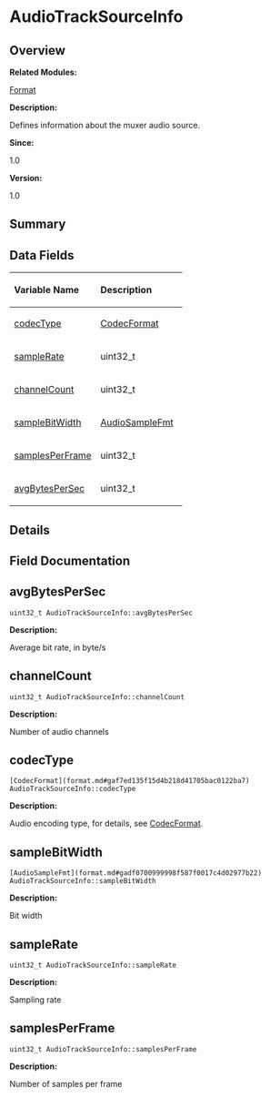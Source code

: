 # AudioTrackSourceInfo<a name="EN-US_TOPIC_0000001055518078"></a>

## **Overview**<a name="section1793423480093529"></a>

**Related Modules:**

[Format](format.md)

**Description:**

Defines information about the muxer audio source. 

**Since:**

1.0

**Version:**

1.0

## **Summary**<a name="section1895861114093529"></a>

## Data Fields<a name="pub-attribs"></a>

<a name="table390775067093529"></a>
<table><thead align="left"><tr id="row925051241093529"><th class="cellrowborder" valign="top" width="50%" id="mcps1.1.3.1.1"><p id="p322533423093529"><a name="p322533423093529"></a><a name="p322533423093529"></a>Variable Name</p>
</th>
<th class="cellrowborder" valign="top" width="50%" id="mcps1.1.3.1.2"><p id="p777640612093529"><a name="p777640612093529"></a><a name="p777640612093529"></a>Description</p>
</th>
</tr>
</thead>
<tbody><tr id="row1746888656093529"><td class="cellrowborder" valign="top" width="50%" headers="mcps1.1.3.1.1 "><p id="p932178404093529"><a name="p932178404093529"></a><a name="p932178404093529"></a><a href="audiotracksourceinfo.md#abb7f5e09a8cc552aa558d8da6d45a2b7">codecType</a></p>
</td>
<td class="cellrowborder" valign="top" width="50%" headers="mcps1.1.3.1.2 "><p id="p1957845399093529"><a name="p1957845399093529"></a><a name="p1957845399093529"></a><a href="format.md#gaf7ed135f15d4b218d41705bac0122ba7">CodecFormat</a> </p>
</td>
</tr>
<tr id="row2046697984093529"><td class="cellrowborder" valign="top" width="50%" headers="mcps1.1.3.1.1 "><p id="p146712789093529"><a name="p146712789093529"></a><a name="p146712789093529"></a><a href="audiotracksourceinfo.md#a1853d9a135862a487c7c612862871b33">sampleRate</a></p>
</td>
<td class="cellrowborder" valign="top" width="50%" headers="mcps1.1.3.1.2 "><p id="p987839260093529"><a name="p987839260093529"></a><a name="p987839260093529"></a>uint32_t </p>
</td>
</tr>
<tr id="row83543201093529"><td class="cellrowborder" valign="top" width="50%" headers="mcps1.1.3.1.1 "><p id="p1454175371093529"><a name="p1454175371093529"></a><a name="p1454175371093529"></a><a href="audiotracksourceinfo.md#a9102735a0ca74b965f1946b5a282ce49">channelCount</a></p>
</td>
<td class="cellrowborder" valign="top" width="50%" headers="mcps1.1.3.1.2 "><p id="p1032551836093529"><a name="p1032551836093529"></a><a name="p1032551836093529"></a>uint32_t </p>
</td>
</tr>
<tr id="row128718947093529"><td class="cellrowborder" valign="top" width="50%" headers="mcps1.1.3.1.1 "><p id="p2076488370093529"><a name="p2076488370093529"></a><a name="p2076488370093529"></a><a href="audiotracksourceinfo.md#a4d17b98a1cb944d9e401fb5ea158c72e">sampleBitWidth</a></p>
</td>
<td class="cellrowborder" valign="top" width="50%" headers="mcps1.1.3.1.2 "><p id="p378014238093529"><a name="p378014238093529"></a><a name="p378014238093529"></a><a href="format.md#gadf0700999998f587f0017c4d02977b22">AudioSampleFmt</a> </p>
</td>
</tr>
<tr id="row389651622093529"><td class="cellrowborder" valign="top" width="50%" headers="mcps1.1.3.1.1 "><p id="p368290494093529"><a name="p368290494093529"></a><a name="p368290494093529"></a><a href="audiotracksourceinfo.md#ab1878c9d95c3f20395d219c662e2ae6f">samplesPerFrame</a></p>
</td>
<td class="cellrowborder" valign="top" width="50%" headers="mcps1.1.3.1.2 "><p id="p915342283093529"><a name="p915342283093529"></a><a name="p915342283093529"></a>uint32_t </p>
</td>
</tr>
<tr id="row1442958936093529"><td class="cellrowborder" valign="top" width="50%" headers="mcps1.1.3.1.1 "><p id="p688473273093529"><a name="p688473273093529"></a><a name="p688473273093529"></a><a href="audiotracksourceinfo.md#aca750f7a7165a35cfa92a6af0c23d771">avgBytesPerSec</a></p>
</td>
<td class="cellrowborder" valign="top" width="50%" headers="mcps1.1.3.1.2 "><p id="p1545524476093529"><a name="p1545524476093529"></a><a name="p1545524476093529"></a>uint32_t </p>
</td>
</tr>
</tbody>
</table>

## **Details**<a name="section1609043273093529"></a>

## **Field Documentation**<a name="section1519138013093529"></a>

## avgBytesPerSec<a name="aca750f7a7165a35cfa92a6af0c23d771"></a>

```
uint32_t AudioTrackSourceInfo::avgBytesPerSec
```

 **Description:**

Average bit rate, in byte/s 

## channelCount<a name="a9102735a0ca74b965f1946b5a282ce49"></a>

```
uint32_t AudioTrackSourceInfo::channelCount
```

 **Description:**

Number of audio channels 

## codecType<a name="abb7f5e09a8cc552aa558d8da6d45a2b7"></a>

```
[CodecFormat](format.md#gaf7ed135f15d4b218d41705bac0122ba7) AudioTrackSourceInfo::codecType
```

 **Description:**

Audio encoding type, for details, see  [CodecFormat](format.md#gaf7ed135f15d4b218d41705bac0122ba7). 

## sampleBitWidth<a name="a4d17b98a1cb944d9e401fb5ea158c72e"></a>

```
[AudioSampleFmt](format.md#gadf0700999998f587f0017c4d02977b22) AudioTrackSourceInfo::sampleBitWidth
```

 **Description:**

Bit width 

## sampleRate<a name="a1853d9a135862a487c7c612862871b33"></a>

```
uint32_t AudioTrackSourceInfo::sampleRate
```

 **Description:**

Sampling rate 

## samplesPerFrame<a name="ab1878c9d95c3f20395d219c662e2ae6f"></a>

```
uint32_t AudioTrackSourceInfo::samplesPerFrame
```

 **Description:**

Number of samples per frame 

